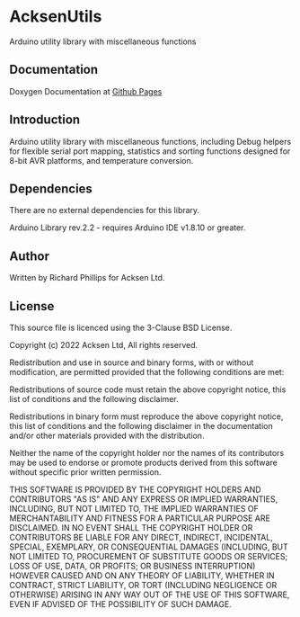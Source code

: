 # AcksenUtils
Arduino utility library with miscellaneous functions

## Documentation

Doxygen Documentation at [Github Pages](https://acksen.github.io/AcksenUtils/docs/html/index.html)

## Introduction

Arduino utility library with miscellaneous functions, including Debug helpers for flexible serial port mapping, statistics and sorting functions designed for 8-bit AVR platforms, and temperature conversion.

## Dependencies

There are no external dependencies for this library.

Arduino Library rev.2.2 - requires Arduino IDE v1.8.10 or greater.

## Author
Written by Richard Phillips for Acksen Ltd.

## License
This source file is licenced using the 3-Clause BSD License.

Copyright (c) 2022 Acksen Ltd, All rights reserved.

Redistribution and use in source and binary forms, with or without modification, are permitted provided that the following conditions are met:

Redistributions of source code must retain the above copyright notice, this list of conditions and the following disclaimer.

Redistributions in binary form must reproduce the above copyright notice, this list of conditions and the following disclaimer in the documentation and/or other materials provided with the distribution.

Neither the name of the copyright holder nor the names of its contributors may be used to endorse or promote products derived from this software without specific prior written permission.

THIS SOFTWARE IS PROVIDED BY THE COPYRIGHT HOLDERS AND CONTRIBUTORS "AS IS" AND ANY EXPRESS OR IMPLIED WARRANTIES, INCLUDING, BUT NOT LIMITED TO, THE IMPLIED WARRANTIES OF MERCHANTABILITY AND FITNESS FOR A PARTICULAR PURPOSE ARE DISCLAIMED. IN NO EVENT SHALL THE COPYRIGHT HOLDER OR CONTRIBUTORS BE LIABLE FOR ANY DIRECT, INDIRECT, INCIDENTAL, SPECIAL, EXEMPLARY, OR CONSEQUENTIAL DAMAGES (INCLUDING, BUT NOT LIMITED TO, PROCUREMENT OF SUBSTITUTE GOODS OR SERVICES; LOSS OF USE, DATA, OR PROFITS; OR BUSINESS INTERRUPTION) HOWEVER CAUSED AND ON ANY THEORY OF LIABILITY, WHETHER IN CONTRACT, STRICT LIABILITY, OR TORT (INCLUDING NEGLIGENCE OR OTHERWISE) ARISING IN ANY WAY OUT OF THE USE OF THIS SOFTWARE, EVEN IF ADVISED OF THE POSSIBILITY OF SUCH DAMAGE.